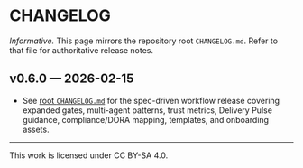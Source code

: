 # CHANGELOG

_Informative._ This page mirrors the repository root `CHANGELOG.md`. Refer to that file for authoritative release notes.

## v0.6.0 — 2026-02-15
- See [root `CHANGELOG.md`](../CHANGELOG.md#v060--2026-02-15) for the spec-driven workflow release covering expanded gates,
  multi-agent patterns, trust metrics, Delivery Pulse guidance, compliance/DORA mapping, templates, and onboarding assets.

---

This work is licensed under CC BY-SA 4.0.

